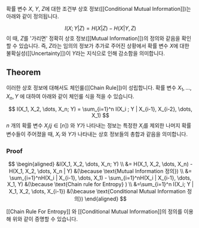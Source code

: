 확률 변수 $X$, $Y$, $Z$에 대한 조건부 상호 정보([[Conditional Mutual Information]])는 아래와 같이 정의됩니다.

$$
I(X;Y|Z) = H(X|Z) - H(X|Y, Z)
$$
이 때, $Z$를 '가리면' 정확히 상호 정보([[Mutual Information]])의 정의와 같음을 확인할 수 있습니다. 즉, $Z$라는 임의의 정보가 추가로 주어진 상황에서 확률 변수 $X$에 대한 불확실성([[Uncertainty]])이 $Y$라는 지식으로 인해 감소함을 의미합니다.

## Theorem
이러한 상호 정보에 대해서도 체인룰([[Chain Rule]])이 성립합니다.
확률 변수 $X_1, \dots, X_n, Y$ 에 대하여 아래와 같이 체인룰 식을 적을 수 있습니다.

$$
I(X_1, X_2, \dots, X_n; Y) = \sum_{i=1}^n I(X_i ; Y | X_{i-1}, X_{i-2}, \dots, X_1)
$$
$n$ 개의 확률 변수 $X_j (j\in [n])$ 와 $Y$가 나타내는 정보는 특정한 $X_i$를 제외한 나머지 확률 변수들이 주어졌을 때, $X_i$ 와 $Y$가 나타내는 상호 정보들의 총합과 같음을 의미합니다.

### Proof
$$
\begin{aligned}
&I(X_1, X_2, \dots, X_n; Y) \\
&= H(X_1, X_2, \dots, X_n) - H(X_1, X_2, \dots, X_n | Y) &(\because \text{Mutual Information 정의}) \\
&= \sum_{i=1}^nH(X_i | X_{i-1}, \dots, X_1) - \sum_{i=1}^nH(X_i | X_{i-1}, \dots, X_1, Y) &(\because \text{Chain rule for Entropy} ) \\
&=\sum_{i=1}^n I(X_i; Y | X_1, X_2, \dots, X_{i-1}) &(\because \text{Conditional Mutual Information 정의})
\end{aligned}
$$


[[Chain Rule For Entropy]] 와 [[Conditional Mutual Information]]의 정의를 이용해 위와 같이 증명할 수 있습니다.